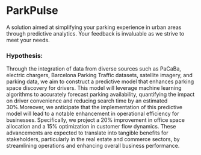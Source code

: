 # ParkPulse
A solution aimed at simplifying your parking experience in urban areas through predictive analytics. Your feedback is invaluable as we strive to meet your needs.

### Hypothesis: 
Through the integration of data from diverse sources such as PaCaBa, electric chargers, Barcelona Parking Traffic datasets, satellite imagery, and parking data, we aim to construct a predictive model that enhances parking space discovery for drivers. This model will leverage machine learning algorithms to accurately forecast parking availability, quantifying the impact on driver convenience and reducing search time by an estimated 30%.Moreover, we anticipate that the implementation of this predictive model will lead to a notable enhancement in operational efficiency for businesses. Specifically, we project a 20% improvement in office space allocation and a 15% optimization in customer flow dynamics. These advancements are expected to translate into tangible benefits for stakeholders, particularly in the real estate and commerce sectors, by streamlining operations and enhancing overall business performance.
